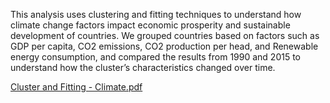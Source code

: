This analysis uses clustering and fitting
techniques to understand how climate
change factors impact economic prosperity
and sustainable development of countries.
We grouped countries based on factors such
as GDP per capita, CO2 emissions, CO2
production per head, and Renewable energy
consumption, and compared the results from
1990 and 2015 to understand how the
cluster’s characteristics changed over time.

[Cluster and Fitting - Climate.pdf](https://github.com/user-attachments/files/15764640/Cluster.and.Fitting.-.Climate.pdf)
